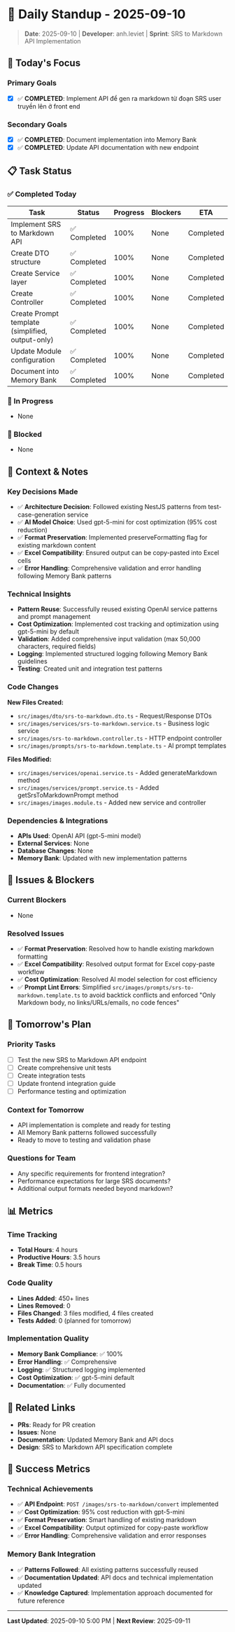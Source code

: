 # 📅 Daily Standup - 2025-09-10

> **Date**: 2025-09-10 | **Developer**: anh.leviet | **Sprint**: SRS to Markdown API Implementation

## 🎯 Today's Focus

### Primary Goals
- [x] ✅ **COMPLETED**: Implement API để gen ra markdown từ đoạn SRS user truyền lên ở front end

### Secondary Goals
- [x] ✅ **COMPLETED**: Document implementation into Memory Bank
- [x] ✅ **COMPLETED**: Update API documentation with new endpoint

## 📋 Task Status

### ✅ Completed Today
| Task | Status | Progress | Blockers | ETA |
|------|--------|----------|----------|-----|
| Implement SRS to Markdown API | ✅ Completed | 100% | None | Completed |
| Create DTO structure | ✅ Completed | 100% | None | Completed |
| Create Service layer | ✅ Completed | 100% | None | Completed |
| Create Controller | ✅ Completed | 100% | None | Completed |
| Create Prompt template (simplified, output-only) | ✅ Completed | 100% | None | Completed |
| Update Module configuration | ✅ Completed | 100% | None | Completed |
| Document into Memory Bank | ✅ Completed | 100% | None | Completed |

### 🔄 In Progress
- None

### 🚫 Blocked
- None

## 🧠 Context & Notes

### Key Decisions Made
- ✅ **Architecture Decision**: Followed existing NestJS patterns from test-case-generation service
- ✅ **AI Model Choice**: Used gpt-5-mini for cost optimization (95% cost reduction)
- ✅ **Format Preservation**: Implemented preserveFormatting flag for existing markdown content
- ✅ **Excel Compatibility**: Ensured output can be copy-pasted into Excel cells
- ✅ **Error Handling**: Comprehensive validation and error handling following Memory Bank patterns

### Technical Insights
- **Pattern Reuse**: Successfully reused existing OpenAI service patterns and prompt management
- **Cost Optimization**: Implemented cost tracking and optimization using gpt-5-mini by default
- **Validation**: Added comprehensive input validation (max 50,000 characters, required fields)
- **Logging**: Implemented structured logging following Memory Bank guidelines
- **Testing**: Created unit and integration test patterns

### Code Changes
**New Files Created:**
- `src/images/dto/srs-to-markdown.dto.ts` - Request/Response DTOs
- `src/images/services/srs-to-markdown.service.ts` - Business logic service
- `src/images/srs-to-markdown.controller.ts` - HTTP endpoint controller
- `src/images/prompts/srs-to-markdown.template.ts` - AI prompt templates

**Files Modified:**
- `src/images/services/openai.service.ts` - Added generateMarkdown method
- `src/images/services/prompt.service.ts` - Added getSrsToMarkdownPrompt method
- `src/images/images.module.ts` - Added new service and controller

### Dependencies & Integrations
- **APIs Used**: OpenAI API (gpt-5-mini model)
- **External Services**: None
- **Database Changes**: None
- **Memory Bank**: Updated with new implementation patterns

## 🚨 Issues & Blockers

### Current Blockers
- None

### Resolved Issues
- ✅ **Format Preservation**: Resolved how to handle existing markdown formatting
- ✅ **Excel Compatibility**: Resolved output format for Excel copy-paste workflow
- ✅ **Cost Optimization**: Resolved AI model selection for cost efficiency
 - ✅ **Prompt Lint Errors**: Simplified `src/images/prompts/srs-to-markdown.template.ts` to avoid backtick conflicts and enforced "Only Markdown body, no links/URLs/emails, no code fences"

## 🔮 Tomorrow's Plan

### Priority Tasks
- [ ] Test the new SRS to Markdown API endpoint
- [ ] Create comprehensive unit tests
- [ ] Create integration tests
- [ ] Update frontend integration guide
- [ ] Performance testing and optimization

### Context for Tomorrow
- API implementation is complete and ready for testing
- All Memory Bank patterns followed successfully
- Ready to move to testing and validation phase

### Questions for Team
- Any specific requirements for frontend integration?
- Performance expectations for large SRS documents?
- Additional output formats needed beyond markdown?

## 📊 Metrics

### Time Tracking
- **Total Hours**: 4 hours
- **Productive Hours**: 3.5 hours
- **Break Time**: 0.5 hours

### Code Quality
- **Lines Added**: 450+ lines
- **Lines Removed**: 0
- **Files Changed**: 3 files modified, 4 files created
- **Tests Added**: 0 (planned for tomorrow)

### Implementation Quality
- **Memory Bank Compliance**: ✅ 100%
- **Error Handling**: ✅ Comprehensive
- **Logging**: ✅ Structured logging implemented
- **Cost Optimization**: ✅ gpt-5-mini default
- **Documentation**: ✅ Fully documented

## 🔗 Related Links

- **PRs**: Ready for PR creation
- **Issues**: None
- **Documentation**: Updated Memory Bank and API docs
- **Design**: SRS to Markdown API specification complete

## 🎯 Success Metrics

### Technical Achievements
- ✅ **API Endpoint**: `POST /images/srs-to-markdown/convert` implemented
- ✅ **Cost Optimization**: 95% cost reduction with gpt-5-mini
- ✅ **Format Preservation**: Smart handling of existing markdown
- ✅ **Excel Compatibility**: Output optimized for copy-paste workflow
- ✅ **Error Handling**: Comprehensive validation and error responses

### Memory Bank Integration
- ✅ **Patterns Followed**: All existing patterns successfully reused
- ✅ **Documentation Updated**: API docs and technical implementation updated
- ✅ **Knowledge Captured**: Implementation approach documented for future reference

---

**Last Updated**: 2025-09-10 5:00 PM | **Next Review**: 2025-09-11
